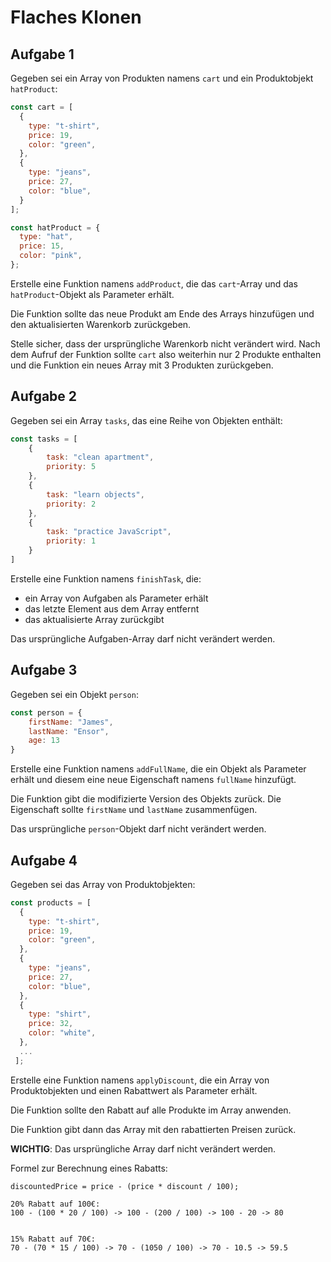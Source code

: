 # Flaches Klonen

## Aufgabe 1

Gegeben sei ein Array von Produkten namens `cart` und ein Produktobjekt `hatProduct`:

```javascript
const cart = [
  {
    type: "t-shirt",
    price: 19,
    color: "green",
  },
  {
    type: "jeans",
    price: 27,
    color: "blue",
  }
];

const hatProduct = {
  type: "hat",
  price: 15,
  color: "pink",
};
```

Erstelle eine Funktion namens `addProduct`, die das `cart`-Array und das `hatProduct`-Objekt als Parameter erhält.

Die Funktion sollte das neue Produkt am Ende des Arrays hinzufügen und den aktualisierten Warenkorb zurückgeben.

Stelle sicher, dass der ursprüngliche Warenkorb nicht verändert wird. Nach dem Aufruf der Funktion sollte `cart` also weiterhin nur 2 Produkte enthalten und die Funktion ein neues Array mit 3 Produkten zurückgeben.

## Aufgabe 2

Gegeben sei ein Array `tasks`, das eine Reihe von Objekten enthält:

```javascript
const tasks = [
    {
        task: "clean apartment",
        priority: 5
    },
    {
        task: "learn objects",
        priority: 2
    },
    {
        task: "practice JavaScript",
        priority: 1
    }
]
```

Erstelle eine Funktion namens `finishTask`, die:

- ein Array von Aufgaben als Parameter erhält
- das letzte Element aus dem Array entfernt
- das aktualisierte Array zurückgibt

Das ursprüngliche Aufgaben-Array darf nicht verändert werden.

## Aufgabe 3

Gegeben sei ein Objekt `person`:

```javascript
const person = {
    firstName: "James",
    lastName: "Ensor",
    age: 13
}
```

Erstelle eine Funktion namens `addFullName`, die ein Objekt als Parameter erhält und diesem eine neue Eigenschaft namens `fullName` hinzufügt.

Die Funktion gibt die modifizierte Version des Objekts zurück. Die Eigenschaft sollte `firstName` und `lastName` zusammenfügen.

Das ursprüngliche `person`-Objekt darf nicht verändert werden.

## Aufgabe 4

Gegeben sei das Array von Produktobjekten:

```js
const products = [
  {
    type: "t-shirt",
    price: 19,
    color: "green",
  },
  {
    type: "jeans",
    price: 27,
    color: "blue",
  },
  {
    type: "shirt",
    price: 32,
    color: "white",
  },
  ...
 ];
```

Erstelle eine Funktion namens `applyDiscount`, die ein Array von Produktobjekten und einen Rabattwert als Parameter erhält.

Die Funktion sollte den Rabatt auf alle Produkte im Array anwenden.

Die Funktion gibt dann das Array mit den rabattierten Preisen zurück.

**WICHTIG**: Das ursprüngliche Array darf nicht verändert werden.

Formel zur Berechnung eines Rabatts:

```plaintext
discountedPrice = price - (price * discount / 100);

20% Rabatt auf 100€:
100 - (100 * 20 / 100) -> 100 - (200 / 100) -> 100 - 20 -> 80


15% Rabatt auf 70€:
70 - (70 * 15 / 100) -> 70 - (1050 / 100) -> 70 - 10.5 -> 59.5 
```
